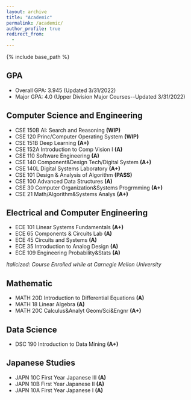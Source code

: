 ```yaml
---
layout: archive
title: "Academic"
permalink: /academic/
author_profile: true
redirect_from:
  -
---
```


{% include base_path %}

## GPA
* Overall GPA: 3.945 (Updated 3/31/2022)
* Major GPA: 4.0 (Upper Division Major Courses--Updated 3/31/2022) 

## Computer Science and Engineering
* CSE 150B AI: Search and Reasoning **(WIP)**
* CSE 120 Princ/Computer Operating System **(WIP)**
* CSE 151B Deep Learning **(A+)**
* CSE 152A Introduction to Comp Vision I **(A)**
* CSE 110 Software Engineering **(A)**
* CSE 140 Component&Design Tech/Digital System **(A+)**
* CSE 140L Digital Systems Laboratory **(A+)**
* CSE 101 Design & Analysis of Algorithm **(PASS)**
* CSE 100 Advanced Data Structures **(A)**
* CSE 30 Computer Organization&Systems Progrmming **(A+)**
* CSE 21 Math/Algorithm&Systems Analys **(A+)**

## Electrical and Computer Engineering
* ECE 101 Linear Systems Fundamentals **(A+)**
* ECE 65 Components & Circuits Lab **(A)**
* ECE 45 Circuits and Systems **(A)**
* ECE 35 Introduction to Analog Design **(A)**
* ECE 109 Engineering Probability&Stats **(A)**

*Italicized: Course Enrolled while at Carnegie Mellon University*

## Mathematic
* MATH 20D Introduction to Differential Equations **(A)**
* MATH 18 Linear Algebra **(A)**
* MATH 20C Calculus&Analyt Geom/Sci&Engnr **(A+)**


## Data Science
* DSC 190 Introduction to Data Mining **(A+)**


## Japanese Studies
* JAPN 10C First Year Japanese III **(A)**
* JAPN 10B First Year Japanese II **(A)**
* JAPN 10A First Year Japanese I **(A)**
